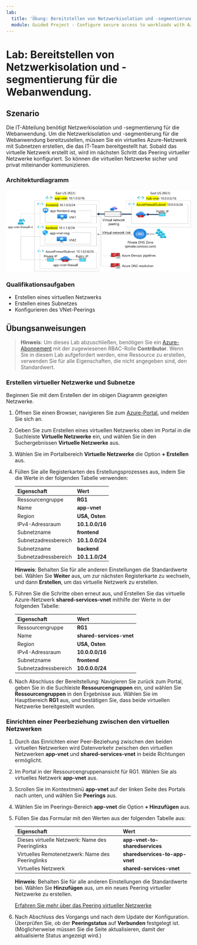 ```yaml
---
lab:
  title: 'Übung: Bereitstellen von Netzwerkisolation und -segmentierung für die Webanwendung'
  module: Guided Project - Configure secure access to workloads with Azure virtual networking services
---
```


# Lab: Bereitstellen von Netzwerkisolation und -segmentierung für die Webanwendung.


## Szenario

Die IT-Abteilung benötigt Netzwerkisolation und -segmentierung für die Webanwendung. Um die Netzwerkisolation und -segmentierung für die Webanwendung bereitzustellen, müssen Sie ein virtuelles Azure-Netzwerk mit Subnetzen erstellen, die das IT-Team bereitgestellt hat. Sobald das virtuelle Netzwerk erstellt ist, wird im nächsten Schritt das Peering virtueller Netzwerke konfiguriert. So können die virtuellen Netzwerke sicher und privat miteinander kommunizieren.



### Architekturdiagramm

![Diagramm, das zwei gepeerte virtuelle Netzwerke zeigt](../Media/task-1.png)

### Qualifikationsaufgaben
- Erstellen eines virtuellen Netzwerks
- Erstellen eines Subnetzes
- Konfigurieren des VNet-Peerings

## Übungsanweisungen


>**Hinweis**: Um dieses Lab abzuschließen, benötigen Sie ein [Azure-Abonnement](https://azure.microsoft.com/free/) mit der zugewiesenen RBAC-Rolle **Contributor**.
> Wenn Sie in diesem Lab aufgefordert werden, eine Ressource zu erstellen, verwenden Sie für alle Eigenschaften, die nicht angegeben sind, den Standardwert.

### Erstellen virtueller Netzwerke und Subnetze

Beginnen Sie mit dem Erstellen der im obigen Diagramm gezeigten Netzwerke. 

1. Öffnen Sie einen Browser, navigieren Sie zum <a href="https://portal.azure.com/#home">Azure-Portal</a>, und melden Sie sich an.
1. Geben Sie zum Erstellen eines virtuellen Netzwerks oben im Portal in die Suchleiste **Virtuelle Netzwerke** ein, und wählen Sie in den Suchergebnissen **Virtuelle Netzwerke** aus.
1. Wählen Sie im Portalbereich **Virtuelle Netzwerke** die Option **+ Erstellen** aus.
1. Füllen Sie alle Registerkarten des Erstellungsprozesses aus, indem Sie die Werte in der folgenden Tabelle verwenden:


    | Eigenschaft | Wert    |
    |:---------|:---------|
    |Ressourcengruppe|**RG1**|
    |Name|  **app-vnet**|
    |Region| **USA, Osten**|
    |IPv4-Adressraum|    **10.1.0.0/16**|
    |Subnetzname|   **frontend**|
    |Subnetzadressbereich|  **10.1.0.0/24**|
    |Subnetzname|   **backend**|
    |Subnetzadressbereich|  **10.1.1.0/24**|


    **Hinweis**: Behalten Sie für alle anderen Einstellungen die Standardwerte bei. Wählen Sie **Weiter** aus, um zur nächsten Registerkarte zu wechseln, und dann **Erstellen**, um das virtuelle Netzwerk zu erstellen.
1. Führen Sie die Schritte oben erneut aus, und Erstellen Sie das virtuelle Azure-Netzwerk **shared-services-vnet** mithilfe der Werte in der folgenden Tabelle:

    | Eigenschaft | Wert    |
    |:---------|:---------|
    |Ressourcengruppe|**RG1**|
    |Name|  **shared-services-vnet**|
    |Region| **USA, Osten**|
    |IPv4-Adressraum|    **10.0.0.0/16**|
    |Subnetzname|   **frontend**|
    |Subnetzadressbereich|  **10.0.0.0/24**| 


1. Nach Abschluss der Bereitstellung: Navigieren Sie zurück zum Portal, geben Sie in die Suchleiste **Ressourcengruppen** ein, und wählen Sie **Ressourcengruppen** in den Ergebnisse aus. Wählen Sie im Hauptbereich **RG1** aus, und bestätigen Sie, dass beide virtuellen Netzwerke bereitgestellt wurden.

### Einrichten einer Peerbeziehung zwischen den virtuellen Netzwerken

1. Durch das Einrichten einer Peer-Beziehung zwischen den beiden virtuellen Netzwerken wird Datenverkehr zwischen den virtuellen Netzwerken **app-vnet** und **shared-services-vnet** in beide Richtungen ermöglicht.
1. Im Portal in der Ressourcengruppenansicht für RG1. Wählen Sie als virtuelles Netzwerk **app-vnet** aus.
1. Scrollen Sie im Kontextmenü **app-vnet** auf der linken Seite des Portals nach unten, und wählen Sie **Peerings** aus.
1. Wählen Sie im Peerings-Bereich **app-vnet** die Option **+ Hinzufügen** aus.
1. Füllen Sie das Formular mit den Werten aus der folgenden Tabelle aus: 

    | Eigenschaft | Wert    | 
    |:---------|:---------|
    |Dieses virtuelle Netzwerk: Name des Peeringlinks|**app-vnet-to-sharedservices**|
    |Virtuelles Remotenetzwerk: Name des Peeringlinks | **sharedservices-to-app-vnet**|
    |Virtuelles Netzwerk| **shared-services-vnet**|

    **Hinweis**: Behalten Sie für alle anderen Einstellungen die Standardwerte bei. Wählen Sie **Hinzufügen** aus, um ein neues Peering virtueller Netzwerke zu erstellen.

    [Erfahren Sie mehr über das Peering virtueller Netzwerke](https://learn.microsoft.com/azure/virtual-network/virtual-network-manage-peering?tabs=peering-portal)


1. Nach Abschluss des Vorgangs und nach dem Update der Konfiguration. Überprüfen Sie, ob der **Peeringstatus** auf **Verbunden** festgelegt ist. (Möglicherweise müssen Sie die Seite aktualisieren, damit der aktualisierte Status angezeigt wird.)

